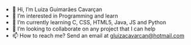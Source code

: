 - 👋 Hi, I’m Luiza Guimarães Cavarçan
- 👀 I’m interested in Programming and learn
- 🌱 I’m currently learning C, CSS, HTML5, Java, JS and Python
- 💞️ I’m looking to collaborate on any project that I can help
- 📫 How to reach me? Send an email at gluizacavarcan@hotmail.com

<!---
LCavarcan/LCavarcan is a ✨ special ✨ repository because its `README.md` (this file) appears on your GitHub profile.
You can click the Preview link to take a look at your changes.
--->
